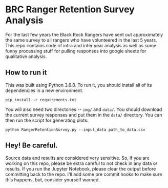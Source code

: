 # BRC Ranger Retention Survey Analysis

For the last few years the Black Rock Rangers have sent out approximately
the same survey to all rangers who have volunteered in the last 5 years.
This repo contains code of intra and inter year analysis as well as some
funny processing stuff for pulling responses into google sheets for qualitative
analysis.

## How to run it
This was built using Python 3.6.8. To run it, you should install all of 
its dependencies in a new environment.

    pip install -r requirements.txt

You will also need two directories -- `img/` and `data/`. You should download
the current survey responses and put them in the `data/` directory. You can 
then run the script for generating plots:

    python RangerRetentionSurvey.py --input_data path_to_data.csv
    

## Hey! Be careful.
Source data and results are considered very sensitive. So, if you are working
on this repo, please be extra careful to not check in any data or results. If
you run the Jupyter Notebook, please clear the output before committing back
to the repo. I'll add some pre commit hooks to make sure this happens, but,
consider yourself warned.


